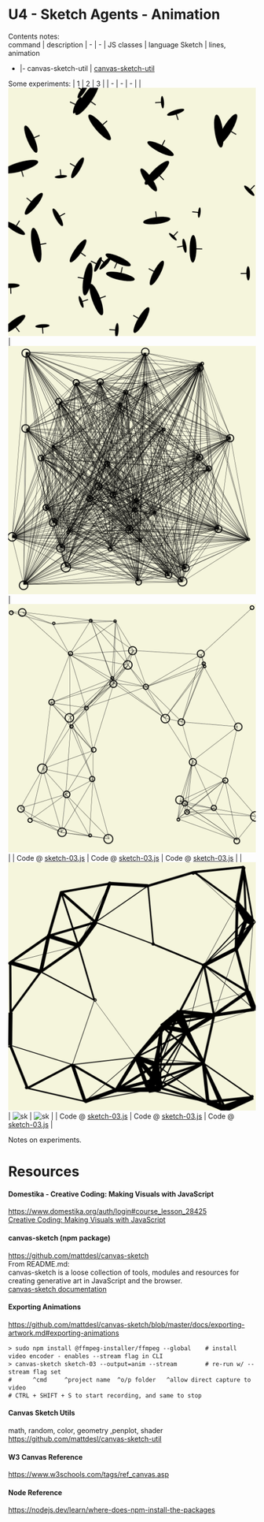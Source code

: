 # U4 - Sketch Agents - Animation
Contents notes:  
command | description
| - | - |
JS classes | language
Sketch | lines, animation
- |- 
canvas-sketch-util | [canvas-sketch-util](https://github.com/mattdesl/canvas-sketch-util)  
    
  
Some experiments:
| 1 | 2 | 3 | 
| - | - | - | 
| ![sk](https://github.com/UnacceptableBehaviour/js_canvas/blob/master/test_pages/u4_animation/2022.01.08-12.33.30.png) | ![sk](https://github.com/UnacceptableBehaviour/js_canvas/blob/master/test_pages/u4_animation/2022.01.08-13.03.08.png) | ![sk](https://github.com/UnacceptableBehaviour/js_canvas/blob/master/test_pages/u4_animation/2022.01.08-13.12.05.png) | 
| Code @ [sketch-03.js](https://github.com/UnacceptableBehaviour/js_canvas/blob/193487c9db2f31b2caa7293cc5e05d3313534478/test_pages/u4_animation/sketch-03.js) | Code @ [sketch-03.js](https://github.com/UnacceptableBehaviour/js_canvas/blob/69c55bdfaf1b16a988eabad0448efcf7e79d5770/test_pages/u4_animation/sketch-03.js) | Code @ [sketch-03.js](https://github.com/UnacceptableBehaviour/js_canvas/blob/8e39aba15cbcca7e46ca81ebd5aa6f0cc4bb3233/test_pages/u4_animation/sketch-03.js) | 
| ![sk](https://github.com/UnacceptableBehaviour/js_canvas/blob/master/test_pages/u4_animation/2022.01.08-13.31.47.png) | ![sk]() | ![sk]() |
| Code @ [sketch-03.js](https://github.com/UnacceptableBehaviour/js_canvas/blob/4615bddb2019897e88c26f46f8d1523d82b4e808/test_pages/u4_animation/sketch-03.js) | Code @ [sketch-03.js]() | Code @ [sketch-03.js]() |
    
Notes on experiments.
  
  
  
# Resources
#### Domestika - Creative Coding: Making Visuals with JavaScript
https://www.domestika.org/auth/login#course_lesson_28425  
[Creative Coding: Making Visuals with JavaScript](https://www.domestika.org/auth/login#course_lesson_28425)
  
#### canvas-sketch (npm package)
https://github.com/mattdesl/canvas-sketch  
From README.md:  
canvas-sketch is a loose collection of tools, modules and resources for creating generative art in JavaScript and the browser.  
[canvas-sketch documentation](https://github.com/mattdesl/canvas-sketch/blob/master/docs/README.md)  

#### Exporting Animations
https://github.com/mattdesl/canvas-sketch/blob/master/docs/exporting-artwork.md#exporting-animations
```
> sudo npm install @ffmpeg-installer/ffmpeg --global    # install video encoder - enables --stream flag in CLI
> canvas-sketch sketch-03 --output=anim --stream        # re-run w/ --stream flag set
#      ^cmd     ^project name  ^o/p folder   ^allow direct capture to video
# CTRL + SHIFT + S to start recording, and same to stop
```


#### Canvas Sketch Utils
math, random, color, geometry ,penplot, shader
https://github.com/mattdesl/canvas-sketch-util

#### W3 Canvas Reference
https://www.w3schools.com/tags/ref_canvas.asp

#### Node Reference
https://nodejs.dev/learn/where-does-npm-install-the-packages

